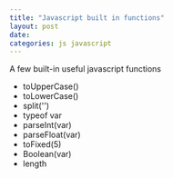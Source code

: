 ```yaml
---
title: "Javascript built in functions"
layout: post
date: 
categories: js javascript
---
```


A few built-in useful javascript functions


- toUpperCase()
- toLowerCase()
- split('')
- typeof var
- parseInt(var)
- parseFloat(var)
- toFixed(5)
- Boolean(var)
- length